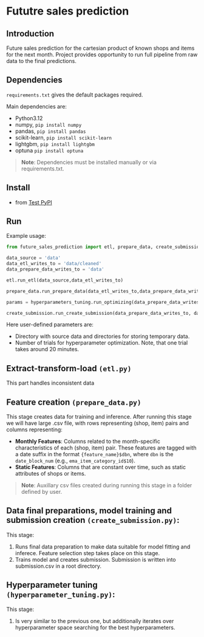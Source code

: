 # Fututre sales prediction

## Introduction

Future sales prediction for the cartesian product of known shops and items for the next month. Project provides opportunity to run full pipeline from raw data to the final predictions.

## Dependencies

`requirements.txt` gives the default packages required.

Main dependencies are:

- Python3.12
- numpy, `pip install numpy`
- pandas, `pip install pandas`
- scikit-learn, `pip install scikit-learn`
- lightgbm, `pip install lightgbm`
- optuna `pip install optuna`

> **Note**: Dependencies must be installed manually or via requirements.txt. 

## Install

- from [Test PyPI](https://test.pypi.org/project/predict-future-sales)


## Run

Example usage:

```python
from future_sales_prediction import etl, prepare_data, create_submission, hyperparameters_tuning

data_source = 'data'
data_etl_writes_to = 'data/cleaned'
data_prepare_data_writes_to = 'data'

etl.run_etl(data_source,data_etl_writes_to)

prepare_data.run_prepare_data(data_etl_writes_to,data_prepare_data_writes_to)

params = hyperparameters_tuning.run_optimizing(data_prepare_data_writes_to, data_etl_writes_to, n_trials=2)

create_submission.run_create_submission(data_prepare_data_writes_to, data_etl_writes_to, params)
```
Here user-defined parameters are:
- Directory with source data and directories for storing temporary data.
- Number of trials for hyperparameter optimization. Note, that one trial takes around 20 minutes.

## Extract-transform-load `(etl.py)`
This part handles inconsistent data

## Feature creation `(prepare_data.py)`
This stage creates data for training and inference. After running this stage we will have large .csv file, with rows representing (shop, item) pairs and columns representing:
- **Monthly Features**: Columns related to the month-specific characteristics of each (shop, item) pair. These features are tagged with a date suffix in the format `{feature_name}$dbn`, where `dbn` is the `date_block_num` (e.g., `ema_item_category_id$10`).
- **Static Features**: Columns that are constant over time, such as static attributes of shops or items.
> **Note**: Auxillary csv files created during running this stage in a folder defined by user. 


## Data final preparations, model training and submission creation `(create_submission.py)`:
This stage:
1) Runs final data preparation to make data suitable for model fitting and inferece. Feature selection step takes place on this stage.
2) Trains model and creates submission. Submission is written into submission.csv in a root directory. 

## Hyperparameter tuning `(hyperparameter_tuning.py)`:
This stage:
1) Is very similar to the previous one, but additionally iterates over hyperparameter space searching for the best hyperparameters.
